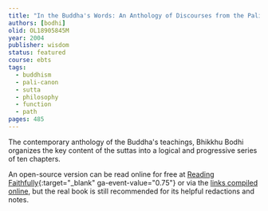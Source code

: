 ```yaml
---
title: "In the Buddha's Words: An Anthology of Discourses from the Pali Canon"
authors: [bodhi]
olid: OL18905845M
year: 2004
publisher: wisdom
status: featured
course: ebts
tags: 
  - buddhism
  - pali-canon
  - sutta
  - philosophy
  - function
  - path
pages: 485
---
```


The contemporary anthology of the Buddha's teachings, Bhikkhu Bodhi organizes the key content of the suttas into a logical and progressive series of ten chapters.

An open-source version can be read online for free at [Reading Faithfully](https://www.readingfaithfully.org/in-the-buddhas-words-an-anthology-of-discourses-from-the-pali-canon-linked-to-suttacentral-net/){:target="_blank" ga-event-value="0.75"} or via the [links compiled online](https://discourse.suttacentral.net/t/in-the-buddha-s-words/29?u=khemarato.bhikkhu), but the real book is still recommended for its helpful redactions and notes.
